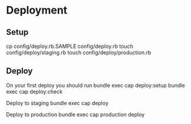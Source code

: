 Deployment
=========

Setup
--------

  cp config/deploy.rb.SAMPLE config/deploy.rb
  touch config/deploy/staging.rb
  touch config/deploy/production.rb


Deploy
--------

On your first deploy you should run
  bundle exec cap deploy:setup
  bundle exec cap deploy:check

Deploy to staging
  bundle exec cap deploy

Deploy to production
  bundle exec cap production deploy